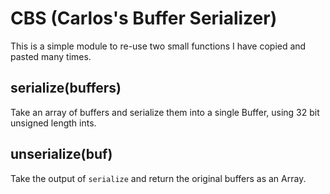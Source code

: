 # CBS (Carlos's Buffer Serializer)

This is a simple module to re-use two small functions I have copied and pasted
many times.

## serialize(buffers)

Take an array of buffers and serialize them into a single Buffer, using 32 bit
unsigned length ints.

## unserialize(buf)

Take the output of `serialize` and return the original buffers as an Array.

